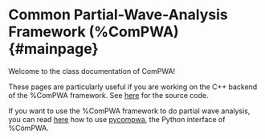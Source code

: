 Common Partial-Wave-Analysis Framework (%ComPWA) {#mainpage}
===========================================================

Welcome to the class documentation of ComPWA!

These pages are particularly useful if you are working on the C++ backend of the %ComPWA framework. See [here](https://github.com/ComPWA/ComPWA) for the source code.

If you want to use the %ComPWA framework to do partial wave analysis, you can read [here](https://pycompwa.readthedocs.io/en/latest/) how to use [pycompwa](https://github.com/ComPWA/pycompwa), the Python interface of %ComPWA.